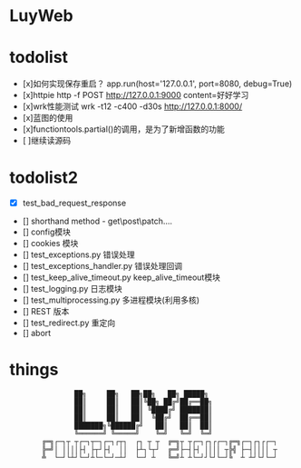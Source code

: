 # LuyWeb

todolist
=====

- [x]如何实现保存重启？ app.run(host='127.0.0.1', port=8080, debug=True)
- [x]httpie http -f POST http://127.0.0.1:9000 content=好好学习
- [x]wrk性能测试  wrk -t12 -c400 -d30s http://127.0.0.1:8000/
- [x]蓝图的使用
- [x]functiontools.partial()的调用，是为了新增函数的功能
- [ ]继续读源码



todolist2
=====

- [x] test_bad_request_response
- [] shorthand method - get\post\patch\....
- [] config模块
- [] cookies 模块
- [] test_exceptions.py 错误处理
- [] test_exceptions_handler.py 错误处理回调
- [] test_keep_alive_timeout.py keep_alive_timeout模块
- [] test_logging.py 日志模块
- [] test_multiprocessing.py 多进程模块(利用多核)
- [] REST 版本
- [] test_redirect.py 重定向
- [] abort





things
====

                    ██╗     ██╗   ██╗██╗   ██╗ █████╗ 
                    ██║     ██║   ██║╚██╗ ██╔╝██╔══██╗
                    ██║     ██║   ██║ ╚████╔╝ ███████║
                    ██║     ██║   ██║  ╚██╔╝  ██╔══██║
                    ███████╗╚██████╔╝   ██║   ██║  ██║
                    ╚══════╝ ╚═════╝    ╚═╝   ╚═╝  ╚═╝
            ╔═╗┌─┐┬ ┬┌─┐┬─┐┌─┐┌┬┐  ┌┐ ┬ ┬  ╔═╗┬ ┬┌─┐┌┐┌┌─┐╔═╗┌─┐┌┐┌┌─┐
            ╠═╝│ ││││├┤ ├┬┘├┤  ││  ├┴┐└┬┘  ╔═╝├─┤├┤ ││││ ┬╠╣ ├─┤││││ ┬
            ╩  └─┘└┴┘└─┘┴└─└─┘─┴┘  └─┘ ┴   ╚═╝┴ ┴└─┘┘└┘└─┘╚  ┴ ┴┘└┘└─┘